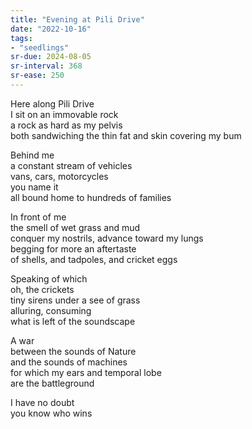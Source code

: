 ```yaml
---
title: "Evening at Pili Drive"
date: "2022-10-16"
tags:
- "seedlings"
sr-due: 2024-08-05
sr-interval: 368
sr-ease: 250
---
```


Here along Pili Drive  
I sit on an immovable rock  
a rock as hard as my pelvis  
both sandwiching the thin fat and skin covering my bum  

Behind me  
a constant stream of vehicles  
vans, cars, motorcycles  
you name it  
all bound home to hundreds of families  

In front of me  
the smell of wet grass and mud  
conquer my nostrils, advance toward my lungs  
begging for more an aftertaste  
of shells, and tadpoles, and cricket eggs  

Speaking of which  
oh, the crickets  
tiny sirens under a see of grass  
alluring, consuming  
what is left of the soundscape  

A war  
between the sounds of Nature  
and the sounds of machines  
for which my ears and temporal lobe  
are the battleground  

I have no doubt  
you know who wins  